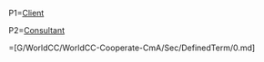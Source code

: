 P1=<a href="#Among.Sec" class="definedterm">Client</a>

P2=<a href="#Among.Sec" class="definedterm">Consultant</a>

=[G/WorldCC/WorldCC-Cooperate-CmA/Sec/DefinedTerm/0.md]
